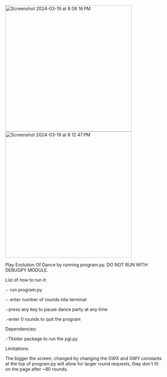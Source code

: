 <img width="399" alt="Screenshot 2024-03-19 at 8 08 16 PM" src="https://github.com/Willamette-University-SCIS/cs152-assignments-repo-ColeDeBois/assets/112717966/d572a87c-446c-4299-bd08-612f3f22c909">
<img width="399" alt="Screenshot 2024-03-19 at 8 12 47 PM" src="https://github.com/Willamette-University-SCIS/cs152-assignments-repo-ColeDeBois/assets/112717966/c6e38591-c518-471d-bd1f-3a4a3c431d34">

Play Evolution Of Dance by running program.py. DO NOT RUN WITH DEBUGPY MODULE. 

List of how to run it:

.- run program.py

.- enter number of rounds into terminal 

.-press any key to pause dance party at any time 

.-enter 0 rounds to quit the program 


Dependencies:

.-Tkinter package to run the pgl.py

Limitations:

The bigger the screen, changed by changing the GWX and GWY constants at the top of program.py will allow for larger round requests, they don't fit on the page after ~80 rounds.
